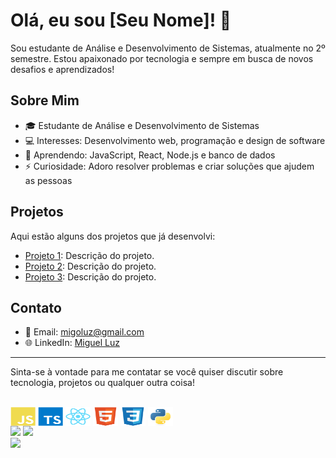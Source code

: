 # Olá, eu sou [Seu Nome]! 👋

Sou estudante de Análise e Desenvolvimento de Sistemas, atualmente no 2º semestre. Estou apaixonado por tecnologia e sempre em busca de novos desafios e aprendizados!

## Sobre Mim

- 🎓 Estudante de Análise e Desenvolvimento de Sistemas
- 💻 Interesses: Desenvolvimento web, programação e design de software
- 🌱 Aprendendo: JavaScript, React, Node.js e banco de dados
- ⚡ Curiosidade: Adoro resolver problemas e criar soluções que ajudem as pessoas

## Projetos

Aqui estão alguns dos projetos que já desenvolvi:

- [Projeto 1](link-do-projeto-1): Descrição do projeto.
- [Projeto 2](link-do-projeto-2): Descrição do projeto.
- [Projeto 3](link-do-projeto-3): Descrição do projeto.

## Contato

- 📧 Email: migoluz@gmail.com
- 🌐 LinkedIn: [Miguel Luz]([link-do-seu-linkedin](https://www.linkedin.com/in/miguel-luz-6356052a9/))

---

Sinta-se à vontade para me contatar se você quiser discutir sobre tecnologia, projetos ou qualquer outra coisa!

<div style="display: inline_block"><br>
  <img align="center" alt="Rafa-Js" height="30" width="40" src="https://raw.githubusercontent.com/devicons/devicon/master/icons/javascript/javascript-plain.svg">
  <img align="center" alt="Rafa-Ts" height="30" width="40" src="https://raw.githubusercontent.com/devicons/devicon/master/icons/typescript/typescript-plain.svg">
  <img align="center" alt="Rafa-React" height="30" width="40" src="https://raw.githubusercontent.com/devicons/devicon/master/icons/react/react-original.svg">
  <img align="center" alt="Rafa-HTML" height="30" width="40" src="https://raw.githubusercontent.com/devicons/devicon/master/icons/html5/html5-original.svg">
  <img align="center" alt="Rafa-CSS" height="30" width="40" src="https://raw.githubusercontent.com/devicons/devicon/master/icons/css3/css3-original.svg">
  <img align="center" alt="Rafa-Python" height="30" width="40" src="https://raw.githubusercontent.com/devicons/devicon/master/icons/python/python-original.svg">
</div>

<div> 
  <a href = "mailto:migoluz@gmail.com"><img src="https://img.shields.io/badge/-Gmail-%23333?style=for-the-badge&logo=gmail&logoColor=white" target="_blank"></a>
  <a href="https://www.linkedin.com/in/miguel-luz-6356052a9/" target="_blank"><img src="https://img.shields.io/badge/-LinkedIn-%230077B5?style=for-the-badge&logo=linkedin&logoColor=white" target="_blank"></a> 
  
</div>

<picture>
  <source
    srcset="https://github-readme-stats.vercel.app/api?username=MiguelLuz14&show_icons=true&theme=dark"
    media="(prefers-color-scheme: dark)"
  />
  <source
    srcset="https://github-readme-stats.vercel.app/api?username=MiguelLuz14&show_icons=true"
    media="(prefers-color-scheme: light), (prefers-color-scheme: no-preference)"
  />
  <img src="https://github-readme-stats.vercel.app/api?username=MiguelLuz14&show_icons=true" />
</picture>
